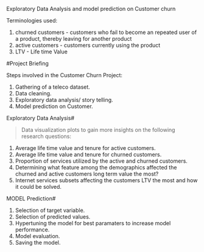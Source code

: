 Exploratory Data Analysis and model prediction on Customer churn

Terminologies used:
1. churned customers - customers who fail to become an repeated user of a product, thereby leaving for another product
2. active customers - customers currently using the product
3. LTV - Life time Value

#Project Briefing

Steps involved in the Customer Churn Project:
1. Gathering of a teleco dataset.
2. Data cleaning.
3. Exploratory data analysis/ story telling.
4. Model prediction on Customer.

Exploratory Data Analysis#
 > Data visualization plots to gain more insights on the following research questions:
  1. Average life time value and tenure for active customers.
  2. Average life time value and tenure for churned customers.
  3. Proportion of services utilized by the active and churned customers.
  4. Determining what feature among the demographics affected the churned and active customers long term value the most?
  5. Internet services subsets affecting the customers LTV the most and how it could be solved.

MODEL Prediction#
  1. Selection of target variable.
  2. Selection of predicted values.
  3. Hypertuning the model for best paramaters to increase model performance.
  4. Model evaluation.
  5. Saving the model.


